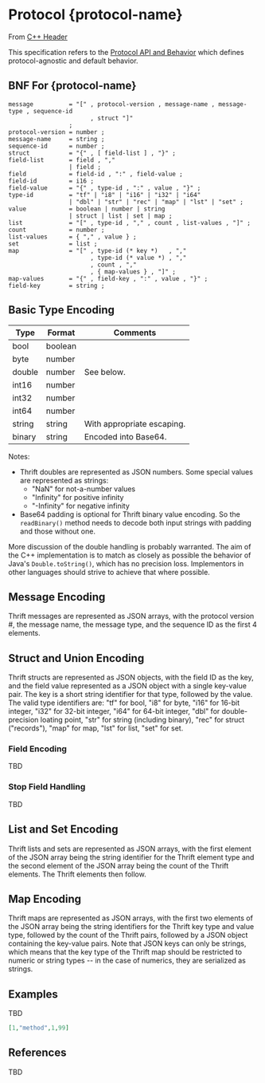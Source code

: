 # Protocol {protocol-name}

From [C++ Header](https://github.com/apache/thrift/blob/master/lib/cpp/src/thrift/protocol/TJSONProtocol.h)

This specification refers to the [Protocol API and Behavior](https://johnstonskj.github.io/thrift-specs/protocol-api) which defines protocol-agnostic and default behavior.

## BNF For {protocol-name}

```ebnf
message          = "[" , protocol-version , message-name , message-type , sequence-id
                       , struct "]" 
                 ;
protocol-version = number ;
message-name     = string ;
sequence-id      = number ;
struct           = "{" , [ field-list ] , "}" ;
field-list       = field , ","
                 | field ;
field            = field-id , ":" , field-value ;
field-id         = i16 ;
field-value      = "{" , type-id , ":" , value , "}" ;
type-id          = "tf" | "i8" | "i16" | "i32" | "i64" 
                 | "dbl" | "str" | "rec" | "map" | "lst" | "set" ;
value            = boolean | number | string 
                 | struct | list | set | map ;
list             = "[" , type-id , "," , count , list-values , "]" ;
count            = number ;
list-values      = { "," , value } ;
set              = list ;
map              = "[" , type-id (* key *)   , "," 
                       , type-id (* value *) , "," 
                       , count , "," 
                       , { map-values } , "]" ;
map-values       = "{" , field-key , ":" , value , "}" ;
field-key        = string ;
```

## Basic Type Encoding

Type   | Format   | Comments
-------|----------|---------
bool   | boolean  |
byte   | number   |
double | number   | See below.
int16  | number   |
int32  | number   |
int64  | number   |
string | string   | With appropriate escaping.
binary | string   | Encoded into Base64.

Notes:

* Thrift doubles are represented as JSON numbers. Some special values are represented as strings:
  * "NaN" for not-a-number values
  * "Infinity" for positive infinity
  * "-Infinity" for negative infinity
* Base64 padding is optional for Thrift binary value encoding. So the `readBinary()` method needs to decode both input strings with padding and those without one.

More discussion of the double handling is probably warranted. The aim of the C++ implementation is to match as closely as possible the behavior of Java's `Double.toString()`, which has no precision loss.  Implementors in other languages should strive to achieve that where possible. 

## Message Encoding

Thrift messages are represented as JSON arrays, with the protocol version #, the message name, the message type, and the sequence ID as the first 4 elements.

## Struct and Union Encoding

Thrift structs are represented as JSON objects, with the field ID as the key, and the field value represented as a JSON object with a single key-value pair. The key is a short string identifier for that type, followed by the value. The valid type identifiers are: "tf" for bool, "i8" for byte, "i16" for 16-bit integer, "i32" for 32-bit integer, "i64" for 64-bit integer, "dbl" for double-precision loating point, "str" for string (including binary), "rec" for struct ("records"), "map" for map, "lst" for list, "set" for set.

### Field Encoding

TBD

### Stop Field Handling

TBD

## List and Set Encoding

Thrift lists and sets are represented as JSON arrays, with the first element of the JSON array being the string identifier for the Thrift element type and the second element of the JSON array being the count of the Thrift elements. The Thrift elements then follow.

## Map Encoding

Thrift maps are represented as JSON arrays, with the first two elements of the JSON array being the string identifiers for the Thrift key type and value type, followed by the count of the Thrift pairs, followed by a JSON object containing the key-value pairs. Note that JSON keys can only be strings, which means that the key type of the Thrift map should be restricted to numeric or string types -- in the case of numerics, they are serialized as strings.

## Examples

TBD

```json
[1,"method",1,99]
```

## References

TBD
